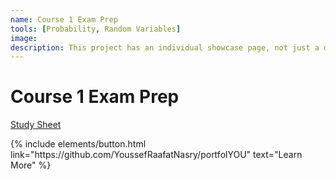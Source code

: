 ```yaml
---
name: Course 1 Exam Prep
tools: [Probability, Random Variables]
image: 
description: This project has an individual showcase page, not just a direct link to the project site or repo. Now you have more space to describe your awesome project!
---
```


# Course 1 Exam Prep

[Study Sheet](https://raw.githack.com/codyish/Prob_class_series/refs/heads/main/Course%201/Study%20/exam_prep.html)


<p class="text-center">
{% include elements/button.html link="https://github.com/YoussefRaafatNasry/portfolYOU" text="Learn More" %}
</p>
